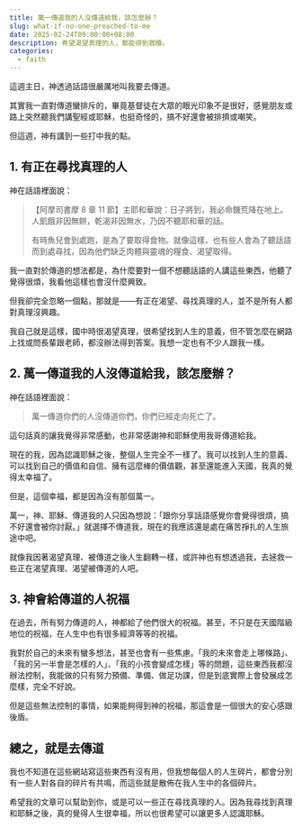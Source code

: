 ```yaml
---
title: 萬一傳道我的人沒傳道給我，該怎麼辦？
slug: what-if-no-one-preached-to-me
date: 2025-02-24T09:00:00+08:00
description: 希望渴望真理的人，都能得到救贖。
categories:
  - faith
---
```


這週主日，神透過話語很嚴厲地叫我要去傳道。

其實我一直對傳道蠻排斥的，畢竟基督徒在大眾的眼光印象不是很好，感覺朋友或路上突然聽我們講聖經或耶穌，也挺奇怪的，搞不好還會被排擠或嘲笑。

但這週，神有講到一些打中我的點。

## 1. 有正在尋找真理的人

神在話語裡面說：

> 【阿摩司書摩 8 章 11 節】主耶和華說：日子將到，我必命饑荒降在地上。人飢餓非因無餅，乾渴非因無水，乃因不聽耶和華的話。
>
> 有時魚兒會到處跑，是為了要取得食物。就像這樣，也有些人會為了聽話語而到處尋找，因為他們缺乏肉體與靈魂的糧食、渴望取得。

我一直對於傳道的想法都是，為什麼要對一個不想聽話語的人講這些東西，他聽了覺得很煩，我看他這樣也會沒什麼興致。

但我卻完全忽略一個點，那就是——有正在渴望、尋找真理的人，並不是所有人都對真理沒興趣。

我自己就是這樣，國中時很渴望真理，很希望找到人生的意義，但不管怎麼在網路上找或問長輩跟老師，都沒辦法得到答案。我想一定也有不少人跟我一樣。

## 2. 萬一傳道我的人沒傳道給我，該怎麼辦？

神在話語裡面說：

> 萬一傳道你們的人沒傳道你們，你們已經走向死亡了。

這句話真的讓我覺得非常感動，也非常感謝神和耶穌使用我哥傳道給我。

現在的我，因為認識耶穌之後，整個人生完全不一樣了。我可以找到人生的意義、可以找到自己的價值和自信、擁有這麼棒的價值觀，甚至還能進入天國，我真的覺得太幸福了。

但是，這個幸福，都是因為沒有那個萬一。

萬一，神、耶穌、傳道我的人只因為想說：「跟你分享話語感覺你會覺得很煩，搞不好還會被你討厭。」就選擇不傳道我，現在的我應該還是處在痛苦掙扎的人生旅途中吧。

就像我因著渴望真理、被傳道之後人生翻轉一樣，或許神也有想透過我，去拯救一些正在渴望真理、渴望被傳道的人吧。

## 3. 神會給傳道的人祝福

在過去，所有努力傳道的人，神都給了他們很大的祝福。甚至，不只是在天國階級地位的祝福，在人生中也有很多經濟等等的祝福。

我對於自己的未來有蠻多想法，甚至也會有一些焦慮。「我的未來會走上哪條路」、「我的另一半會是怎樣的人」、「我的小孩會變成怎樣」等的問題，這些東西我都沒辦法控制，我能做的只有努力預備、準備、做足功課，但是到底實際上會發展成怎麼樣，完全不好說。

但是這些無法控制的事情，如果能夠得到神的祝福，那這會是一個很大的安心感跟後盾。

## 總之，就是去傳道

我也不知道在這些網站寫這些東西有沒有用，但我想每個人的人生碎片，都會分別有一些人對各自的碎片有共鳴，而這些就是散佈在我人生中的各個碎片。

希望我的文章可以幫助到你，或是可以一些正在尋找真理的人。因為我尋找到真理和耶穌之後，真的覺得人生很幸福，所以也很希望可以讓更多人認識耶穌。
